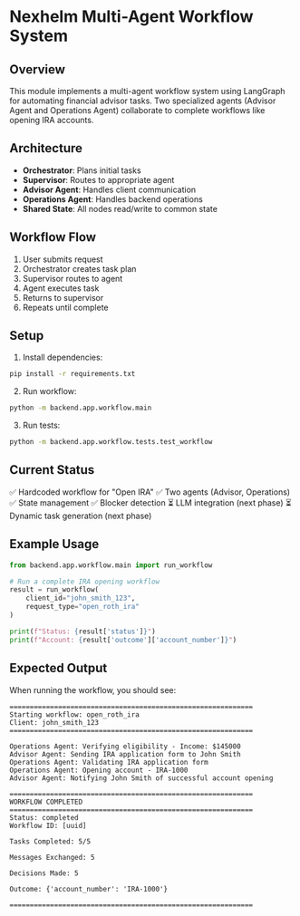 # Nexhelm Multi-Agent Workflow System

## Overview

This module implements a multi-agent workflow system using LangGraph for automating financial advisor tasks. Two specialized agents (Advisor Agent and Operations Agent) collaborate to complete workflows like opening IRA accounts.

## Architecture

- **Orchestrator**: Plans initial tasks
- **Supervisor**: Routes to appropriate agent
- **Advisor Agent**: Handles client communication
- **Operations Agent**: Handles backend operations
- **Shared State**: All nodes read/write to common state

## Workflow Flow

1. User submits request
2. Orchestrator creates task plan
3. Supervisor routes to agent
4. Agent executes task
5. Returns to supervisor
6. Repeats until complete

## Setup

1. Install dependencies:
```bash
pip install -r requirements.txt
```

2. Run workflow:
```bash
python -m backend.app.workflow.main
```

3. Run tests:
```bash
python -m backend.app.workflow.tests.test_workflow
```

## Current Status

✅ Hardcoded workflow for "Open IRA"
✅ Two agents (Advisor, Operations)
✅ State management
✅ Blocker detection
⏳ LLM integration (next phase)
⏳ Dynamic task generation (next phase)

## Example Usage

```python
from backend.app.workflow.main import run_workflow

# Run a complete IRA opening workflow
result = run_workflow(
    client_id="john_smith_123",
    request_type="open_roth_ira"
)

print(f"Status: {result['status']}")
print(f"Account: {result['outcome']['account_number']}")
```

## Expected Output

When running the workflow, you should see:

```
============================================================
Starting workflow: open_roth_ira
Client: john_smith_123
============================================================

Operations Agent: Verifying eligibility - Income: $145000
Advisor Agent: Sending IRA application form to John Smith
Operations Agent: Validating IRA application form
Operations Agent: Opening account - IRA-1000
Advisor Agent: Notifying John Smith of successful account opening

============================================================
WORKFLOW COMPLETED
============================================================
Status: completed
Workflow ID: [uuid]

Tasks Completed: 5/5

Messages Exchanged: 5

Decisions Made: 5

Outcome: {'account_number': 'IRA-1000'}

============================================================
```

